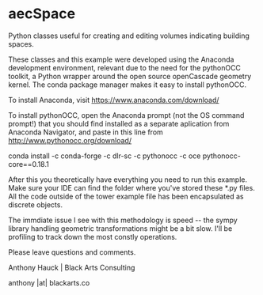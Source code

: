 # aecSpace
Python classes useful for creating and editing volumes indicating building spaces.

These classes and this example were developed using the Anaconda development
environment, relevant due to the need for the pythonOCC toolkit, a Python
wrapper around the open source openCascade geometry kernel. The conda package
manager makes it easy to install pythonOCC.

To install Anaconda, visit https://www.anaconda.com/download/

To install pythonOCC, open the Anaconda prompt (not the OS command prompt!)
that you should find installed as a separate aplication from Anaconda 
Navigator, and paste in this line from http://www.pythonocc.org/download/

conda install -c conda-forge -c dlr-sc -c pythonocc -c oce pythonocc-core==0.18.1

After this you theoretically have everything you need to run this example.
Make sure your IDE can find the folder where you've stored these *.py files.
All the code outside of the tower example file has been encapsulated as discrete objects.

The immdiate issue I see with this methodology is speed -- the sympy library handling geometric
transformations might be a bit slow. I'll be profiling to track down the most constly operations.

Please leave questions and comments.

Anthony Hauck | Black Arts Consulting

anthony |at| blackarts.co
